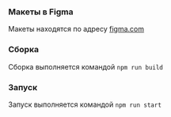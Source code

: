 ### Макеты в Figma
Макеты находятся по адресу [figma.com](https://www.figma.com/file/FgFe7Pvmq0waQkndGPYIRN/Chat?node-id=0%3A1) 

### Сборка
Сборка выполняется командой `npm run build`

### Запуск
Запуск выполняется командой `npm run start`